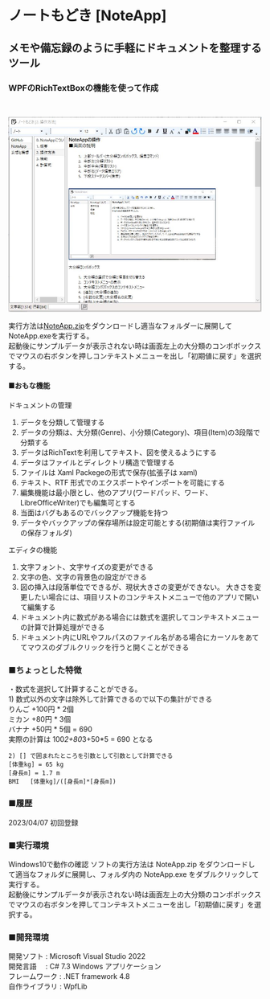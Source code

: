 # ノートもどき [NoteApp]
## メモや備忘録のように手軽にドキュメントを整理するツール
### WPFのRichTextBoxの機能を使って作成

<br>

![MainWindow画像](Image/NoteApp_MainWindow.png)


実行方法は[NoteApp.zip](NoteApp.zip)をダウンロードし適当なフォルダーに展開してNoteApp.exeを実行する。  
起動後にサンプルデータが表示されない時は画面左上の大分類のコンボボックスでマウスの右ボタンを押しコンテキストメニューを出し「初期値に戻す」を選択する。
  
#### ■おもな機能

ドキュメントの管理
1.	データを分類して管理する
2.	データの分類は、大分類(Genre)、小分類(Category)、項目(Item)の3段階で分類する
3.	データはRichTextを利用してテキスト、図を使えるようにする
4.	データはファイルとディレクトリ構造で管理する
5.	ファイルは Xaml Packegeの形式で保存(拡張子は xaml)
6.	テキスト、RTF 形式でのエクスポートやインポートを可能にする
7.	編集機能は最小限とし、他のアプリ(ワードパッド、ワード、LibreOfficeWriter)でも編集可とする
8.	当面はバグもあるのでバックアップ機能を持つ
9.	データやバックアップの保存場所は設定可能とする(初期値は実行ファイルの保存フォルダ)


エディタの機能
1.	文字フォント、文字サイズの変更ができる
2.	文字の色、文字の背景色の設定ができる
3.	図の挿入は段落単位でできるが、現状大きさの変更ができない。
大きさを変更したい場合には、項目リストのコンテキストメニューで他のアプリで開いて編集する
4.	ドキュメント内に数式がある場合には数式を選択してコンテキストメニューの計算で計算処理ができる
5.	ドキュメント内にURLやフルパスのファイル名がある場合にカーソルをあててマウスのダブルクリックを行うと開くことができる
  
### ■ちょっとした特徴  

・数式を選択して計算することができる。  
    1) 数式以外の文字は除外して計算できるので以下の集計ができる  
    りんご    +100円 * 2個  
    ミカン     +80円 * 3個  
    バナナ     +50円 * 5個 = 690  
    実際の計算は  100*2+80*3+50*5 = 690  となる  
    
    2) [] で囲まれたところを引数として引数として計算できる  　
    [体重kg] = 65 kg  
    [身長m] = 1.7 m  
    BMI   [体重kg]/([身長m]*[身長m])  

### ■履歴  
2023/04/07 初回登録  

### ■実行環境
Windows10で動作の確認
ソフトの実行方法は NoteApp.zip をダウンロードして適当なフォルダに展開し、フォルダ内の NoteApp.exe をダブルクリックして実行する。  
起動後にサンプルデータが表示されない時は画面左上の大分類のコンボボックスでマウスの右ボタンを押してコンテキストメニューを出し「初期値に戻す」を選択する。

### ■開発環境  
開発ソフト : Microsoft Visual Studio 2022  
開発言語　 : C# 7.3 Windows アプリケーション  
フレームワーク : .NET framework 4.8  
自作ライブラリ  : WpfLib